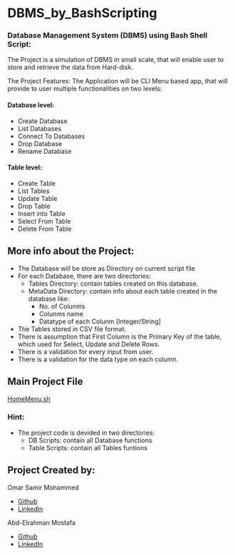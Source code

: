 # DBMS_by_BashScripting

### Database Management System (DBMS) using Bash Shell Script:

The Project is a simulation of DBMS in small scale, that will enable user to store and retrieve the data from Hard-disk.

The Project Features: The Application will be CLI Menu based app, that will provide to user multiple functionalities on two levels:
 
#### Database level:

  - Create Database
  - List Databases
  - Connect To Databases
  - Drop Database
  - Rename Database

#### Table level:

  - Create Table
  - List Tables
  - Update Table
  - Drop Table
  - Insert into Table
  - Select From Table
  - Delete From Table

## More info about the Project:

- The Database will be store as Directory on current script file
- For each Database, there are two directories: 
    - Tables Directory: contain tables created on this database.
    - MetaData Directory: contain info about each table created in the database like:
        - No. of Colunms
        - Colunms name
        - Datatype of each Colunm [Integer/String]
- The Tables stored in CSV file format.
- There is assumption that First Column is the Primary Key of the table, which used for Select, Update and Delete Rows.
- There is a validation for every input from user.
- There is a validation for the data type on each column.


## Main Project File
[HomeMenu.sh](https://github.com/EngAbdelrahmanMostafa/DBMS_by_BashScripting/blob/master/HomeMenu.sh)

### Hint:
- The project code is devided in two directories:
    - DB Scripts: contain all Database functions
    - Table Scripts: contain all Tables funtions 

## Project Created by:
Omar Samir Mohammed

- [Github](https://github.com/Omar-Eidaros)
- [LinkedIn](https://www.linkedin.com/in/omar-samir11/)

Abd-Elrahman Mostafa

- [Github](https://github.com/EngAbdelrahmanMostafa)
- [LinkedIn](https://www.linkedin.com/in/abdelrahmanmostafa-1)

